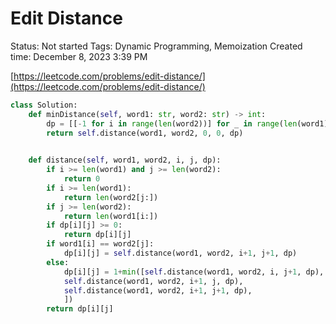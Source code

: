 # Edit Distance

Status: Not started
Tags: Dynamic Programming, Memoization
Created time: December 8, 2023 3:39 PM

[https://leetcode.com/problems/edit-distance/](https://leetcode.com/problems/edit-distance/)

```python
class Solution:
    def minDistance(self, word1: str, word2: str) -> int:
        dp = [[-1 for i in range(len(word2))] for _ in range(len(word1))]
        return self.distance(word1, word2, 0, 0, dp)
    

    def distance(self, word1, word2, i, j, dp):
        if i >= len(word1) and j >= len(word2):
            return 0
        if i >= len(word1):
            return len(word2[j:])
        if j >= len(word2):
            return len(word1[i:])
        if dp[i][j] >= 0:
            return dp[i][j]
        if word1[i] == word2[j]:
            dp[i][j] = self.distance(word1, word2, i+1, j+1, dp)
        else:
            dp[i][j] = 1+min([self.distance(word1, word2, i, j+1, dp),
            self.distance(word1, word2, i+1, j, dp),
            self.distance(word1, word2, i+1, j+1, dp),
            ])
        return dp[i][j]
```